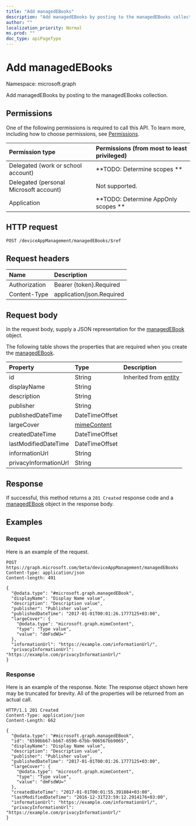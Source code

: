 ```yaml
---
title: "Add managedEBooks"
description: "Add managedEBooks by posting to the managedEBooks collection."
author: ""
localization_priority: Normal
ms.prod: ""
doc_type: apiPageType
---
```


# Add managedEBooks

Namespace: microsoft.graph

Add managedEBooks by posting to the managedEBooks collection.

## Permissions
One of the following permissions is required to call this API. To learn more, including how to choose permissions, see [Permissions](/concepts/permissions-reference.md).

|Permission type|Permissions (from most to least privileged)|
|:---|:---|
|Delegated (work or school account)|**TODO: Determine scopes **|
|Delegated (personal Microsoft account)|Not supported.|
|Application|**TODO: Determine AppOnly scopes **|

## HTTP request
<!-- {
  "blockType": "ignored"
}
-->
``` http
POST /deviceAppManagement/managedEBooks/$ref
```

## Request headers
|Name|Description|
|:---|:---|
|Authorization|Bearer {token}.Required|
|Content-Type|application/json.Required|

## Request body
In the request body, supply a JSON representation for the [managedEBook](../resources/managedebook.md) object.

The following table shows the properties that are required when you create the [managedEBook](../resources/managedebook.md).

|Property|Type|Description|
|:---|:---|:---|
|id|String| Inherited from [entity](../resources/entity.md)|
|displayName|String||
|description|String||
|publisher|String||
|publishedDateTime|DateTimeOffset||
|largeCover|[mimeContent](../resources/mimecontent.md)||
|createdDateTime|DateTimeOffset||
|lastModifiedDateTime|DateTimeOffset||
|informationUrl|String||
|privacyInformationUrl|String||



## Response
If successful, this method returns a `201 Created` response code and a [managedEBook](../resources/managedebook.md) object in the response body.

## Examples

### Request
Here is an example of the request.
<!-- {
  "blockType": "request",
  "name": "create_managedebook_from_"
}
-->
``` http
POST https://graph.microsoft.com/beta/deviceAppManagement/managedEBooks
Content-type: application/json
Content-length: 491

{
  "@odata.type": "#microsoft.graph.managedEBook",
  "displayName": "Display Name value",
  "description": "Description value",
  "publisher": "Publisher value",
  "publishedDateTime": "2017-01-01T00:01:26.1777125+03:00",
  "largeCover": {
    "@odata.type": "microsoft.graph.mimeContent",
    "type": "Type value",
    "value": "dmFsdWU="
  },
  "informationUrl": "https://example.com/informationUrl/",
  "privacyInformationUrl": "https://example.com/privacyInformationUrl/"
}
```

### Response
Here is an example of the response. Note: The response object shown here may be truncated for brevity. All of the properties will be returned from an actual call.
<!-- {
  "blockType": "response",
  "truncated": true,
  "@odata.type": "microsoft.graph.managedebook"
}
-->
``` http
HTTP/1.1 201 Created
Content-Type: application/json
Content-Length: 662

{
  "@odata.type": "#microsoft.graph.managedEBook",
  "id": "6590bb67-bb67-6590-67bb-906567bb9065",
  "displayName": "Display Name value",
  "description": "Description value",
  "publisher": "Publisher value",
  "publishedDateTime": "2017-01-01T00:01:26.1777125+03:00",
  "largeCover": {
    "@odata.type": "microsoft.graph.mimeContent",
    "type": "Type value",
    "value": "dmFsdWU="
  },
  "createdDateTime": "2017-01-01T00:01:55.391884+03:00",
  "lastModifiedDateTime": "2016-12-31T23:59:12.2914176+03:00",
  "informationUrl": "https://example.com/informationUrl/",
  "privacyInformationUrl": "https://example.com/privacyInformationUrl/"
}
```

